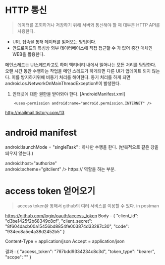 # HTTP 통신
> 데이터를 조회하거나 저장하기 위해 서버와 통신해야 할 때 대부분 HTTP API를 사용한다.

* URL 접속을 통해 데이터를 읽어오는 방법이다.
* 안드로이드의 특성상 외부 데이터베이스에 직접 접근할 수 가 없어 중간 매체인 WEB을 활용한다.

메인스레드는 UI스레드라고도 하며 액티비티 내에서 일어나는 모든 처리를 담당한다.
오랜 시간 동안 수행하는 작업을 메인 스레드가 하게되면 다른 UI가 업데이트 되지 않는다. 이를 방지하기위해 비동기 처리를 해야한다. 
동기 처리를 하게 되면 android.os.NetworkOnMainThreadException!!이 발생한다.

1. 인터넷에 대한 권한을 받아와야 한다.
[AndroidManifest.xml]
```
	<uses-permission android:name="android.permission.INTERNET" />
```

http://mailmail.tistory.com/13



# android manifest 

android:launchMode = "singleTask" : 하나만 수행을 한다. (반복적으로 같은 창을 띄우지 않는다.)

android:host="authorize"    
android:scheme="gitclient" />  https:// 역할을 하는 부분.

# access token 얻어오기
> access token을 통해서 github의 여러 서비스를 이용할 수 있다.
in postman

https://github.com/login/oauth/access_token
Body - {
	"client_id": "d3be1425f2b68349c8cf",
	"client_secret": "8f604dacb00a15456bd8854fe003874d33287c30",
	"code": "934ec8a5e4a38d2452b5"
}

Content-Type = application/json
Accept = application/json

결과 : {
    "access_token": "767bdd9334234c8c3d",
    "token_type": "bearer",
    "scope": ""
}